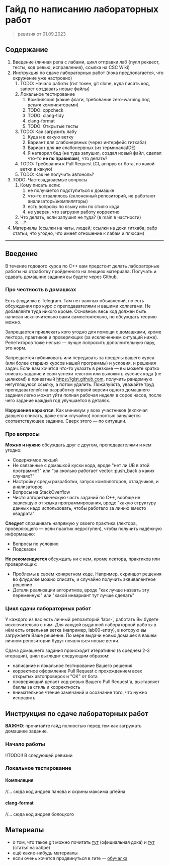 # Гайд по написанию лабораторных работ 
> ревизия от 01.09.2023

## Содержание
1. Введение (личная репа с лабами, цикл отправки лаб {пулл реквест, тесты, код ревью, исправления}, ссылка на CSC Wiki)
1. Инструкция по сдаче лабораторных работ (пока предполагается, что окружение уже настроено)
    1. TODO: Начало работы (гит токен, git clone, куда писать код, запрет создавать новые файлы)
    1. Локальное тестирование
        1. Компиляция (какие флаги, требование zero-warning под *всеми* компиляторами)
        1. TODO: cppcheck
        1. TODO: clang-tidy
        1. clang-format
        1. TODO: Открытые тесты
    1. TODO: Как загрузить лабу
        1. Куда и в какую ветку
        1. Вариант для слабонервных (через интерфейс гитхаба)
        1. Вариант для __не__ слабонервных (из терминала\IDE)
        1. Я натворил бед (не туда запушил, создал новый файл, сделал что-то __не по правилам__), что делать?
    1. TODO: Требования к Pull Request (CI, аппрув от бота, из какой ветки в какую)
    1. TODO: Как не получить автоноль?
1. TODO: Частозадаваемые вопросы
    1. Кому писать если:
        1. не получается подступиться к домашке
        1. что-то отвалилось (склоненный репозиторий, не работают анализаторы\компиляторы)
        1. есть вопросы по языку или по стилю кода
        1. не уверен, что загрузил работу корректно 
    1. Что делать, если запушил не туда? (в main в частности)
    1. ...? 
1. Материалы (ссылки на чаты, людей; ссылки на доки гитхаба; хабр статьи; что угодно, что имеет отношение к лабам и плюсам)

---


## Введение
В течение годового курса по C++ вам предстоит делать лабораторные работы на отработку пройденного на лекциях материала. Получать и сдавать домашние задания вы будете через Github.

### Про честность в домашках
Есть флудилка в Telegram. Там нет важных объявлений, но есть обсуждения про курс с преподавателями и вашими коллегами. Не добавляйте туда никого кроме.
Основное: весь код должен быть написан исключительно вами самостоятельно, но обсуждать теорию можно.

Запрещается привлекать кого угодно для помощи с домашками, кроме лектора, практиков и проверяющих (за исключением ситуаций ниже). Репетиторов тоже нельзя — лучше попросить дополнительную пару, это норм.

Запрещается публиковать или передавать за пределы вашего курса (или более старших курсов нашей программы) и условия, и решения задач. Если вам хочется что-то указать в резюме — вы можете кратко описать задание и свои успехи текстом или выложить кусочек кода (не целиком!) в приватный https://gist.github.com, получить рандомную негуглящуюся ссылку, а потом удалить. Пожалуйста, уважайте труд преподавателей: на разработку первой версии одного домашнего задания легко может уйти полная рабочая неделя в сорок часов, после чего задание каждый год улучшается в деталях.

__Нарушения караются__. Как минимум у всех участников (включая давшего списать, даже если случайно) полностью зануляется соответствующее задание. Сверх этого — по ситуации.

### Про вопросы
__Можно и нужно__ обсуждать друг с другом, преподавателями и кем угодно:
- Содержимое лекций
- Не связанные с домашкой куски кода, вроде "нет ли UB в этой программе?" или "за сколько работает vector::push_back в каких случаях?"
- Настройку среды разработки, запуск компиляторов, отладчиков, и анализаторов
- Вопросы на StackOverflow
- Чисто алгоритмическую часть заданий по C++, вообще не зависящую от языка программирования, вроде "какую структуру данных надо использовать, чтобы работало за линию вместо квадрата"

__Следует__ спрашивать напрямую у своего практика (лектора, проверяющего — если практик недоступен), чтобы получить надёжную информацию:
- Вопросы по условию
- Подсказки

__Не рекомендуется__ обсуждать ни с кем, кроме лектора, практиков или проверяющих:
- Проблемы в своём конкретном коде. Например, скриншот решения во флудилке можно списать, и случайно получить эквивалентное решение
- Детали реализации алгоритмов, вроде "как лучше назвать эту переменную" или "какой инвариант тут лучше сделать"

### Цикл сдачи лабораторных работ
У каждого из вас есть личный репозиторий ‘labs-<github-username>’, работать Вы будете исключительно с ним. Для каждой выданной лабораторной работы в нём есть отдельная ветка (например, lab00-entry), в которую вы загружаете Ваше решение. По мере выдачи новых домашек в вашем личном репозитории будут появляться новые ветки.

Сдача домашнего задания происходит итеративно (в среднем 2-3 итерации), цикл выглядит следующим образом:
- написание и локальное тестирование Вашего решения
- корректное оформление Pull Request с прохождением всех открытых автопроверок и "ОК" от бота
- проверяющий делает код-ревью Вашего Pull Request'а, выставляет баллы за стиль и корректность
- внимательное чтение замечаний и осознание того, что нужно исправить

## Инструкция по сдаче лабораторных работ
__ВАЖНО__: прочитайте гайд полностью перед тем как загружать домашнее задание.
### Начало работы
 !!TODO!! В следующей ревизии
### Локальное тестирование
#### Компиляция
 //... сюда код андрея панова и скрины максима штейна
#### clang-format
 //... сюда код андрея болоцкого

## Материалы
* о том, что такое git можно почитать [тут](https://docs.github.com/ru/get-started/using-git/about-git) (официальная дока) и [тут](https://habr.com/ru/articles/588801/) (статья на хабре)
* ещё какие-нибудь материалы
* если очень хочется продвинуться в гите -- [обучалка](https://learngitbranching.js.org/?locale=ru_RU)
